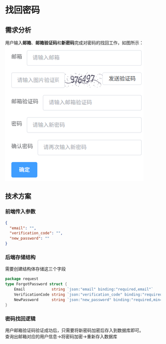 # 找回密码

## 需求分析
用户输入**邮箱**、**邮箱验证码**和**新密码**完成对密码的找回工作，如图所示：  
![img.png](forgot_password.png)

## 技术方案

### 前端传入参数
```json
{
  "email": "",
  "verification_code": "",
  "new_password": ""
}
```
### 后端存储结构
需要创建结构体存储这三个字段
```go
package request
type ForgotPassword struct {
	Email            string `json:"email" binding:"required,email"`
	VerificationCode string `json:"verification_code" binding:"required,len=6"`
	NewPassword      string `json:"new_password" binding:"required,min=8,max=16"`
}
```
### 密码找回逻辑
用户邮箱验证码验证成功后，只需要将新密码加密后存入到数据库即可。  
查询出邮箱对应的用户信息->将密码加密->重新存入数据库